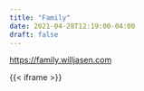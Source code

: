 ```yaml
---
title: "Family"
date: 2021-04-28T12:19:00-04:00
draft: false
---
```


https://family.willjasen.com

{{< iframe >}}
